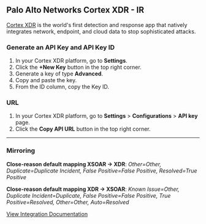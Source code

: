 ## Palo Alto Networks Cortex XDR - IR
[Cortex XDR](https://www.paloaltonetworks.com/cortex/cortex-xdr) is the world's first detection and response app that natively integrates network, endpoint, and cloud data to stop sophisticated attacks.

### Generate an API Key and API Key ID
1. In your Cortex XDR platform, go to **Settings**.
2. Click the **+New Key** button in the top right corner.
3. Generate a key of type **Advanced**.
4. Copy and paste the key.
5. From the ID column, copy the Key ID.

### URL
1. In your Cortex XDR platform, go to **Settings** > **Configurations** > **API key** page.
2. Click the **Copy API URL** button in the top right corner.

---

### Mirroring

**Close-reason default mapping XSOAR -> XDR**: _Other=Other, Duplicate=Duplicate Incident, False Positive=False Positive, Resolved=True Positive_

**Close-reason default mapping XDR -> XSOAR**: _Known Issue=Other, Duplicate Incident=Duplicate, False Positive=False Positive, True Positive=Resolved, Other=Other, Auto=Resolved_

[View Integration Documentation](https://xsoar.pan.dev/docs/reference/integrations/cortex-xdr---ir)

